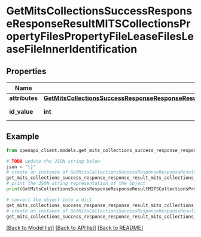 # GetMitsCollectionsSuccessResponseResponseResultMITSCollectionsPropertyFilesPropertyFileLeaseFilesLeaseFileInnerIdentification


## Properties

Name | Type | Description | Notes
------------ | ------------- | ------------- | -------------
**attributes** | [**GetMitsCollectionsSuccessResponseResponseResultMITSCollectionsPropertyFilesPropertyFileLeaseFilesLeaseFileInnerIdentificationAttributes**](GetMitsCollectionsSuccessResponseResponseResultMITSCollectionsPropertyFilesPropertyFileLeaseFilesLeaseFileInnerIdentificationAttributes.md) |  | 
**id_value** | **int** | The ID value | 

## Example

```python
from openapi_client.models.get_mits_collections_success_response_response_result_mits_collections_property_files_property_file_lease_files_lease_file_inner_identification import GetMitsCollectionsSuccessResponseResponseResultMITSCollectionsPropertyFilesPropertyFileLeaseFilesLeaseFileInnerIdentification

# TODO update the JSON string below
json = "{}"
# create an instance of GetMitsCollectionsSuccessResponseResponseResultMITSCollectionsPropertyFilesPropertyFileLeaseFilesLeaseFileInnerIdentification from a JSON string
get_mits_collections_success_response_response_result_mits_collections_property_files_property_file_lease_files_lease_file_inner_identification_instance = GetMitsCollectionsSuccessResponseResponseResultMITSCollectionsPropertyFilesPropertyFileLeaseFilesLeaseFileInnerIdentification.from_json(json)
# print the JSON string representation of the object
print(GetMitsCollectionsSuccessResponseResponseResultMITSCollectionsPropertyFilesPropertyFileLeaseFilesLeaseFileInnerIdentification.to_json())

# convert the object into a dict
get_mits_collections_success_response_response_result_mits_collections_property_files_property_file_lease_files_lease_file_inner_identification_dict = get_mits_collections_success_response_response_result_mits_collections_property_files_property_file_lease_files_lease_file_inner_identification_instance.to_dict()
# create an instance of GetMitsCollectionsSuccessResponseResponseResultMITSCollectionsPropertyFilesPropertyFileLeaseFilesLeaseFileInnerIdentification from a dict
get_mits_collections_success_response_response_result_mits_collections_property_files_property_file_lease_files_lease_file_inner_identification_from_dict = GetMitsCollectionsSuccessResponseResponseResultMITSCollectionsPropertyFilesPropertyFileLeaseFilesLeaseFileInnerIdentification.from_dict(get_mits_collections_success_response_response_result_mits_collections_property_files_property_file_lease_files_lease_file_inner_identification_dict)
```
[[Back to Model list]](../README.md#documentation-for-models) [[Back to API list]](../README.md#documentation-for-api-endpoints) [[Back to README]](../README.md)


